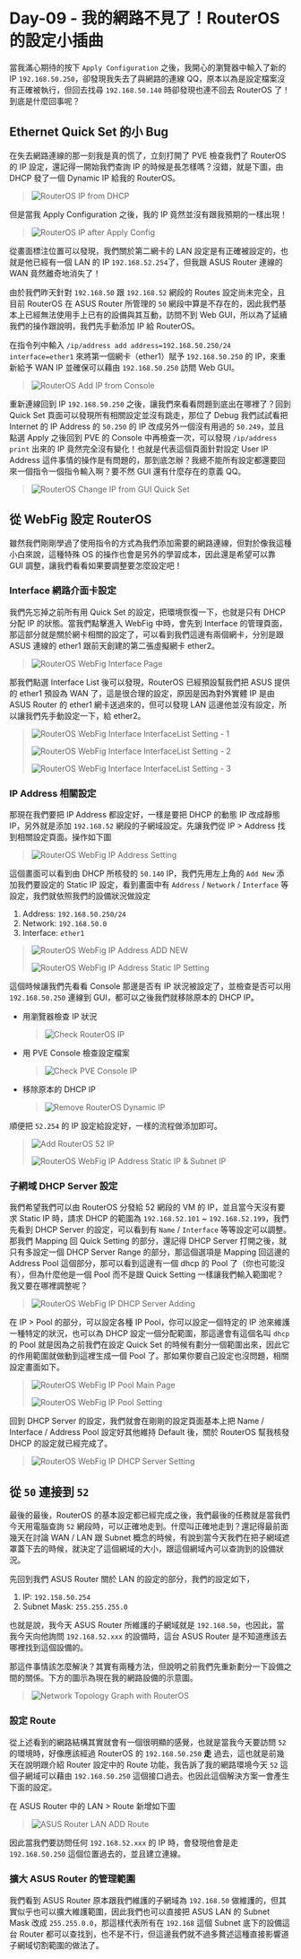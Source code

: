 # Day-09 - 我的網路不見了！RouterOS 的設定小插曲

當我滿心期待的按下 `Apply Configuration` 之後，我開心的瀏覽器中輸入了新的 IP `192.168.50.250`，卻發現我失去了與網路的連線 QQ，原本以為是設定檔案沒有正確被執行，但回去找尋 `192.168.50.140` 時卻發現也連不回去 RouterOS 了！到底是什麼回事呢？

## Ethernet Quick Set 的小 Bug

在失去網路連線的那一刻我是真的慌了，立刻打開了 PVE 檢查我們了 RouterOS 的 IP 設定，還記得一開始我們查詢 IP 的時候是長怎樣嗎？沒錯，就是下圖，由 DHCP 發了一個 Dynamic IP 給我的 RouterOS。

> ![RouterOS IP from DHCP](https://raw.githubusercontent.com/fdff87554/iThome-Ironman/main/2023/%E8%AA%92%EF%BC%8C%E6%83%B3%E4%B8%8D%E5%88%B0%E6%9C%89%E4%B8%80%E5%A4%A9%E6%90%9E%E6%87%82%E7%B6%B2%E8%B7%AF%E6%98%AF%E5%9B%A0%E7%82%BA%E5%AE%BF%E8%88%8D%E5%AD%B8%E9%95%B7%E9%80%BC%E6%88%91%E7%9A%84QQ%EF%BC%8130%E5%A4%A9%E7%9A%84%E5%AE%BF%E8%88%8D%E7%B6%B2%E8%B7%AF%E6%9E%B6%E8%A8%AD/Images/RouterOS-IP-from-DHCP.png)

但是當我 Apply Configuration 之後，我的 IP 竟然並沒有跟我預期的一樣出現！

> ![RouterOS IP after Apply Config](https://raw.githubusercontent.com/fdff87554/iThome-Ironman/main/2023/%E8%AA%92%EF%BC%8C%E6%83%B3%E4%B8%8D%E5%88%B0%E6%9C%89%E4%B8%80%E5%A4%A9%E6%90%9E%E6%87%82%E7%B6%B2%E8%B7%AF%E6%98%AF%E5%9B%A0%E7%82%BA%E5%AE%BF%E8%88%8D%E5%AD%B8%E9%95%B7%E9%80%BC%E6%88%91%E7%9A%84QQ%EF%BC%8130%E5%A4%A9%E7%9A%84%E5%AE%BF%E8%88%8D%E7%B6%B2%E8%B7%AF%E6%9E%B6%E8%A8%AD/Images/RouterOS-IP-after-Apply-Config.png)

從畫面標注位置可以發現，我們關於第二網卡的 LAN 設定是有正確被設定的，也就是他已經有一個 LAN 的 IP `192.168.52.254`了，但我跟 ASUS Router 連線的 WAN 竟然離奇地消失了！

由於我們昨天針對 `192.168.50` 跟 `192.168.52` 網段的 Routes 設定尚未完全，且目前 RouterOS 在 ASUS Router 所管理的 `50` 網段中算是不存在的，因此我們基本上已經無法使用手上已有的設備與其互動，訪問不到 Web GUI，所以為了延續我們的操作跟說明，我們先手動添加 IP 給 RouterOS。

在指令列中輸入 `/ip/address add address=192.168.50.250/24 interface=ether1` 來將第一個網卡（ether1）賦予 `192.168.50.250` 的 IP，來重新給予 WAN IP 並確保可以藉由 `192.168.50.250` 訪問 Web GUI。

> ![RouterOS Add IP from Console](https://raw.githubusercontent.com/fdff87554/iThome-Ironman/main/2023/%E8%AA%92%EF%BC%8C%E6%83%B3%E4%B8%8D%E5%88%B0%E6%9C%89%E4%B8%80%E5%A4%A9%E6%90%9E%E6%87%82%E7%B6%B2%E8%B7%AF%E6%98%AF%E5%9B%A0%E7%82%BA%E5%AE%BF%E8%88%8D%E5%AD%B8%E9%95%B7%E9%80%BC%E6%88%91%E7%9A%84QQ%EF%BC%8130%E5%A4%A9%E7%9A%84%E5%AE%BF%E8%88%8D%E7%B6%B2%E8%B7%AF%E6%9E%B6%E8%A8%AD/Images/RouterOS-Add-IP-from-Console.png)

重新連線回到 IP `192.168.50.250` 之後，讓我們來看看問題到底出在哪裡了？回到 Quick Set 頁面可以發現所有相關設定並沒有跳走，那位了 Debug 我們試試看把 Internet 的 IP Address 的 `50.250` 的 IP 改成另外一個沒有用過的 `50.249`，並且點選 Apply 之後回到 PVE 的 Console 中再檢查一次，可以發現 `/ip/address print` 出來的 IP 竟然完全沒有變化！也就是代表這個頁面針對設定 User IP Address 這件事情的操作是有問題的，那到底怎辦？我總不能所有設定都還要回來一個指令一個指令輸入啊？要不然 GUI 還有什麼存在的意義 QQ。

> ![RouterOS Change IP from GUI Quick Set](https://raw.githubusercontent.com/fdff87554/iThome-Ironman/main/2023/%E8%AA%92%EF%BC%8C%E6%83%B3%E4%B8%8D%E5%88%B0%E6%9C%89%E4%B8%80%E5%A4%A9%E6%90%9E%E6%87%82%E7%B6%B2%E8%B7%AF%E6%98%AF%E5%9B%A0%E7%82%BA%E5%AE%BF%E8%88%8D%E5%AD%B8%E9%95%B7%E9%80%BC%E6%88%91%E7%9A%84QQ%EF%BC%8130%E5%A4%A9%E7%9A%84%E5%AE%BF%E8%88%8D%E7%B6%B2%E8%B7%AF%E6%9E%B6%E8%A8%AD/Images/RouterOS-Change-IP-from-GUI-Quick-Set.png)

## 從 WebFig 設定 RouterOS

雖然我們剛剛學過了使用指令的方式為我們添加需要的網路連線，但對於像我這種小白來說，這種特殊 OS 的操作也會是另外的學習成本，因此還是希望可以靠 GUI 調整，讓我們看看如果要調整要怎麼設定吧！

### Interface 網路介面卡設定

我們先忘掉之前所有用 Quick Set 的設定，把環境恢復一下，也就是只有 DHCP 分配 IP 的狀態。當我們點擊進入 WebFig 中時，會先到 Interface 的管理頁面，那這部分就是關於網卡相關的設定了，可以看到我們這邊有兩個網卡，分別是跟 ASUS 連線的 ether1 跟前天創建的第二張虛擬網卡 ether2。

> ![RouterOS WebFig Interface Page](https://raw.githubusercontent.com/fdff87554/iThome-Ironman/main/2023/%E8%AA%92%EF%BC%8C%E6%83%B3%E4%B8%8D%E5%88%B0%E6%9C%89%E4%B8%80%E5%A4%A9%E6%90%9E%E6%87%82%E7%B6%B2%E8%B7%AF%E6%98%AF%E5%9B%A0%E7%82%BA%E5%AE%BF%E8%88%8D%E5%AD%B8%E9%95%B7%E9%80%BC%E6%88%91%E7%9A%84QQ%EF%BC%8130%E5%A4%A9%E7%9A%84%E5%AE%BF%E8%88%8D%E7%B6%B2%E8%B7%AF%E6%9E%B6%E8%A8%AD/Images/RouterOS-WebFig-Interface-Page.png)

那我們點選 Interface List 後可以發現，RouterOS 已經預設幫我們把 ASUS 提供的 ether1 預設為 WAN 了，這是很合理的設定，原因是因為對外實體 IP 是由 ASUS Router 的 ether1 網卡送過來的，但可以發現 LAN 這邊他並沒有設定，所以讓我們先手動設定一下，給 ether2。

> ![RouterOS WebFig Interface InterfaceList Setting - 1](https://raw.githubusercontent.com/fdff87554/iThome-Ironman/main/2023/%E8%AA%92%EF%BC%8C%E6%83%B3%E4%B8%8D%E5%88%B0%E6%9C%89%E4%B8%80%E5%A4%A9%E6%90%9E%E6%87%82%E7%B6%B2%E8%B7%AF%E6%98%AF%E5%9B%A0%E7%82%BA%E5%AE%BF%E8%88%8D%E5%AD%B8%E9%95%B7%E9%80%BC%E6%88%91%E7%9A%84QQ%EF%BC%8130%E5%A4%A9%E7%9A%84%E5%AE%BF%E8%88%8D%E7%B6%B2%E8%B7%AF%E6%9E%B6%E8%A8%AD/Images/RouterOS-WebFig-Interface-InterfaceList-Setting_1.png)
>
> ![RouterOS WebFig Interface InterfaceList Setting - 2](https://raw.githubusercontent.com/fdff87554/iThome-Ironman/main/2023/%E8%AA%92%EF%BC%8C%E6%83%B3%E4%B8%8D%E5%88%B0%E6%9C%89%E4%B8%80%E5%A4%A9%E6%90%9E%E6%87%82%E7%B6%B2%E8%B7%AF%E6%98%AF%E5%9B%A0%E7%82%BA%E5%AE%BF%E8%88%8D%E5%AD%B8%E9%95%B7%E9%80%BC%E6%88%91%E7%9A%84QQ%EF%BC%8130%E5%A4%A9%E7%9A%84%E5%AE%BF%E8%88%8D%E7%B6%B2%E8%B7%AF%E6%9E%B6%E8%A8%AD/Images/RouterOS-WebFig-Interface-InterfaceList-Setting_2.png)
>
> ![RouterOS WebFig Interface InterfaceList Setting - 3](https://raw.githubusercontent.com/fdff87554/iThome-Ironman/main/2023/%E8%AA%92%EF%BC%8C%E6%83%B3%E4%B8%8D%E5%88%B0%E6%9C%89%E4%B8%80%E5%A4%A9%E6%90%9E%E6%87%82%E7%B6%B2%E8%B7%AF%E6%98%AF%E5%9B%A0%E7%82%BA%E5%AE%BF%E8%88%8D%E5%AD%B8%E9%95%B7%E9%80%BC%E6%88%91%E7%9A%84QQ%EF%BC%8130%E5%A4%A9%E7%9A%84%E5%AE%BF%E8%88%8D%E7%B6%B2%E8%B7%AF%E6%9E%B6%E8%A8%AD/Images/RouterOS-WebFig-Interface-InterfaceList-Setting_3.png)

### IP Address 相關設定

那現在我們要把 IP Address 都設定好，一樣是要把 DHCP 的動態 IP 改成靜態 IP，另外就是添加 `192.168.52` 網段的子網域設定。先讓我們從 IP > Address 找到相關設定頁面。操作如下圖

> ![RouterOS WebFig IP Address Setting](https://raw.githubusercontent.com/fdff87554/iThome-Ironman/main/2023/%E8%AA%92%EF%BC%8C%E6%83%B3%E4%B8%8D%E5%88%B0%E6%9C%89%E4%B8%80%E5%A4%A9%E6%90%9E%E6%87%82%E7%B6%B2%E8%B7%AF%E6%98%AF%E5%9B%A0%E7%82%BA%E5%AE%BF%E8%88%8D%E5%AD%B8%E9%95%B7%E9%80%BC%E6%88%91%E7%9A%84QQ%EF%BC%8130%E5%A4%A9%E7%9A%84%E5%AE%BF%E8%88%8D%E7%B6%B2%E8%B7%AF%E6%9E%B6%E8%A8%AD/Images/RouterOS-WebFig-IP-Address-Setting.png)

這個畫面可以看到由 DHCP 所核發的 `50.140` IP，我們先用左上角的 `Add New` 添加我們要設定的 Static IP 設定，看到畫面中有 `Address` / `Network` / `Interface` 等設定，我們就依照我們的設備狀況做設定

1. Address: `192.168.50.250/24`
2. Network: `192.168.50.0`
3. Interface: `ether1`

> ![RouterOS WebFig IP Address ADD NEW](https://raw.githubusercontent.com/fdff87554/iThome-Ironman/main/2023/%E8%AA%92%EF%BC%8C%E6%83%B3%E4%B8%8D%E5%88%B0%E6%9C%89%E4%B8%80%E5%A4%A9%E6%90%9E%E6%87%82%E7%B6%B2%E8%B7%AF%E6%98%AF%E5%9B%A0%E7%82%BA%E5%AE%BF%E8%88%8D%E5%AD%B8%E9%95%B7%E9%80%BC%E6%88%91%E7%9A%84QQ%EF%BC%8130%E5%A4%A9%E7%9A%84%E5%AE%BF%E8%88%8D%E7%B6%B2%E8%B7%AF%E6%9E%B6%E8%A8%AD/Images/RouterOS-WebFig-IP-Address-ADD-NEW.png)
>
> ![RouterOS WebFig IP Address Static IP Setting](https://raw.githubusercontent.com/fdff87554/iThome-Ironman/main/2023/%E8%AA%92%EF%BC%8C%E6%83%B3%E4%B8%8D%E5%88%B0%E6%9C%89%E4%B8%80%E5%A4%A9%E6%90%9E%E6%87%82%E7%B6%B2%E8%B7%AF%E6%98%AF%E5%9B%A0%E7%82%BA%E5%AE%BF%E8%88%8D%E5%AD%B8%E9%95%B7%E9%80%BC%E6%88%91%E7%9A%84QQ%EF%BC%8130%E5%A4%A9%E7%9A%84%E5%AE%BF%E8%88%8D%E7%B6%B2%E8%B7%AF%E6%9E%B6%E8%A8%AD/Images/RouterOS-WebFig-IP-Address-Static-IP-Setting.png)

這個時候讓我們先看看 Console 那邊是否有 IP 狀況被設定了，並檢查是否可以用 `192.168.50.250` 連線到 GUI，都可以之後我們就移除原本的 DHCP IP。

- 用瀏覽器檢查 IP 狀況
  > ![Check RouterOS IP](https://raw.githubusercontent.com/fdff87554/iThome-Ironman/main/2023/%E8%AA%92%EF%BC%8C%E6%83%B3%E4%B8%8D%E5%88%B0%E6%9C%89%E4%B8%80%E5%A4%A9%E6%90%9E%E6%87%82%E7%B6%B2%E8%B7%AF%E6%98%AF%E5%9B%A0%E7%82%BA%E5%AE%BF%E8%88%8D%E5%AD%B8%E9%95%B7%E9%80%BC%E6%88%91%E7%9A%84QQ%EF%BC%8130%E5%A4%A9%E7%9A%84%E5%AE%BF%E8%88%8D%E7%B6%B2%E8%B7%AF%E6%9E%B6%E8%A8%AD/Images/Check-RouterOS-IP.png)
- 用 PVE Console 檢查設定檔案
  > ![Check PVE Console IP](https://raw.githubusercontent.com/fdff87554/iThome-Ironman/main/2023/%E8%AA%92%EF%BC%8C%E6%83%B3%E4%B8%8D%E5%88%B0%E6%9C%89%E4%B8%80%E5%A4%A9%E6%90%9E%E6%87%82%E7%B6%B2%E8%B7%AF%E6%98%AF%E5%9B%A0%E7%82%BA%E5%AE%BF%E8%88%8D%E5%AD%B8%E9%95%B7%E9%80%BC%E6%88%91%E7%9A%84QQ%EF%BC%8130%E5%A4%A9%E7%9A%84%E5%AE%BF%E8%88%8D%E7%B6%B2%E8%B7%AF%E6%9E%B6%E8%A8%AD/Images/Check-PVE-Console-IP.png)
- 移除原本的 DHCP IP
  > ![Remove RouterOS Dynamic IP](https://raw.githubusercontent.com/fdff87554/iThome-Ironman/main/2023/%E8%AA%92%EF%BC%8C%E6%83%B3%E4%B8%8D%E5%88%B0%E6%9C%89%E4%B8%80%E5%A4%A9%E6%90%9E%E6%87%82%E7%B6%B2%E8%B7%AF%E6%98%AF%E5%9B%A0%E7%82%BA%E5%AE%BF%E8%88%8D%E5%AD%B8%E9%95%B7%E9%80%BC%E6%88%91%E7%9A%84QQ%EF%BC%8130%E5%A4%A9%E7%9A%84%E5%AE%BF%E8%88%8D%E7%B6%B2%E8%B7%AF%E6%9E%B6%E8%A8%AD/Images/Remove-RouterOS-Dynamic-IP.png)

順便把 `52.254` 的 IP 設定給設定好，一樣的流程做添加即可。

> ![Add RouterOS 52 IP](https://raw.githubusercontent.com/fdff87554/iThome-Ironman/main/2023/%E8%AA%92%EF%BC%8C%E6%83%B3%E4%B8%8D%E5%88%B0%E6%9C%89%E4%B8%80%E5%A4%A9%E6%90%9E%E6%87%82%E7%B6%B2%E8%B7%AF%E6%98%AF%E5%9B%A0%E7%82%BA%E5%AE%BF%E8%88%8D%E5%AD%B8%E9%95%B7%E9%80%BC%E6%88%91%E7%9A%84QQ%EF%BC%8130%E5%A4%A9%E7%9A%84%E5%AE%BF%E8%88%8D%E7%B6%B2%E8%B7%AF%E6%9E%B6%E8%A8%AD/Images/Add-RouterOS-52-IP.png)
>
> ![RouterOS WebFig IP Address Static IP & Subnet IP](https://raw.githubusercontent.com/fdff87554/iThome-Ironman/main/2023/%E8%AA%92%EF%BC%8C%E6%83%B3%E4%B8%8D%E5%88%B0%E6%9C%89%E4%B8%80%E5%A4%A9%E6%90%9E%E6%87%82%E7%B6%B2%E8%B7%AF%E6%98%AF%E5%9B%A0%E7%82%BA%E5%AE%BF%E8%88%8D%E5%AD%B8%E9%95%B7%E9%80%BC%E6%88%91%E7%9A%84QQ%EF%BC%8130%E5%A4%A9%E7%9A%84%E5%AE%BF%E8%88%8D%E7%B6%B2%E8%B7%AF%E6%9E%B6%E8%A8%AD/Images/RouterOS-WebFig-IP-Address-Static-IP-&-Subnet-IP.png)

### 子網域 DHCP Server 設定

我們希望我們可以由 RouterOS 分發給 52 網段的 VM 的 IP，並且當今天沒有要求 Static IP 時，請求 DHCP 的範圍為 `192.168.52.101` ~ `192.168.52.199`，我們先看到 DHCP Server 的設定，可以看到有 `Name` / `Interface` 等等設定可以調整。那我們 Mapping 回 Quick Setting 的部分，還記得 DHCP Server 打開之後，就只有多設定一個 DHCP Server Range 的部分，那這個選項是 Mapping 回這邊的 Address Pool 這個部分，那可以看到這邊有一個 dhcp 的 Pool 了（你也可能沒有），但為什麼他是一個 Pool 而不是跟 Quick Setting 一樣讓我們輸入範圍呢？我又要在哪裡調整呢？

> ![RouterOS WebFig IP DHCP Server Adding](https://raw.githubusercontent.com/fdff87554/iThome-Ironman/main/2023/%E8%AA%92%EF%BC%8C%E6%83%B3%E4%B8%8D%E5%88%B0%E6%9C%89%E4%B8%80%E5%A4%A9%E6%90%9E%E6%87%82%E7%B6%B2%E8%B7%AF%E6%98%AF%E5%9B%A0%E7%82%BA%E5%AE%BF%E8%88%8D%E5%AD%B8%E9%95%B7%E9%80%BC%E6%88%91%E7%9A%84QQ%EF%BC%8130%E5%A4%A9%E7%9A%84%E5%AE%BF%E8%88%8D%E7%B6%B2%E8%B7%AF%E6%9E%B6%E8%A8%AD/Images/RouterOS-WebFig-IP-DHCP-Server-Adding.png)

在 IP > Pool 的部分，可以設定各種 IP Pool，你可以設定一個特定的 IP 池來維護一種特定的狀況，也可以為 DHCP 設定一個分配範圍，那這邊會有這個名叫 `dhcp` 的 Pool 就是因為之前我們在設定 Quick Set 的時候有劃分一個範圍出來，因此它的作用範圍就做動到這裡生成一個 Pool 了。那如果你要自己設定也沒問題，相關設定畫面如下。

> ![RouterOS WebFig IP Pool Main Page](https://raw.githubusercontent.com/fdff87554/iThome-Ironman/main/2023/%E8%AA%92%EF%BC%8C%E6%83%B3%E4%B8%8D%E5%88%B0%E6%9C%89%E4%B8%80%E5%A4%A9%E6%90%9E%E6%87%82%E7%B6%B2%E8%B7%AF%E6%98%AF%E5%9B%A0%E7%82%BA%E5%AE%BF%E8%88%8D%E5%AD%B8%E9%95%B7%E9%80%BC%E6%88%91%E7%9A%84QQ%EF%BC%8130%E5%A4%A9%E7%9A%84%E5%AE%BF%E8%88%8D%E7%B6%B2%E8%B7%AF%E6%9E%B6%E8%A8%AD/Images/RouterOS-WebFig-IP-Pool-Main-Page.png)
>
> ![RouterOS WebFig IP Pool Setting](https://raw.githubusercontent.com/fdff87554/iThome-Ironman/main/2023/%E8%AA%92%EF%BC%8C%E6%83%B3%E4%B8%8D%E5%88%B0%E6%9C%89%E4%B8%80%E5%A4%A9%E6%90%9E%E6%87%82%E7%B6%B2%E8%B7%AF%E6%98%AF%E5%9B%A0%E7%82%BA%E5%AE%BF%E8%88%8D%E5%AD%B8%E9%95%B7%E9%80%BC%E6%88%91%E7%9A%84QQ%EF%BC%8130%E5%A4%A9%E7%9A%84%E5%AE%BF%E8%88%8D%E7%B6%B2%E8%B7%AF%E6%9E%B6%E8%A8%AD/Images/RouterOS-WebFig-IP-Pool-Setting.png)

回到 DHCP Server 的設定，我們就會在剛剛的設定頁面基本上把 Name / Interface / Address Pool 設定好其他維持 Default 後，關於 RouterOS 幫我核發 DHCP 的設定就已經完成了。

> ![RouterOS WebFig IP DHCP Server Setting](https://raw.githubusercontent.com/fdff87554/iThome-Ironman/main/2023/%E8%AA%92%EF%BC%8C%E6%83%B3%E4%B8%8D%E5%88%B0%E6%9C%89%E4%B8%80%E5%A4%A9%E6%90%9E%E6%87%82%E7%B6%B2%E8%B7%AF%E6%98%AF%E5%9B%A0%E7%82%BA%E5%AE%BF%E8%88%8D%E5%AD%B8%E9%95%B7%E9%80%BC%E6%88%91%E7%9A%84QQ%EF%BC%8130%E5%A4%A9%E7%9A%84%E5%AE%BF%E8%88%8D%E7%B6%B2%E8%B7%AF%E6%9E%B6%E8%A8%AD/Images/RouterOS-WebFig-IP-DHCP-Server-Setting.png)

## 從 `50` 連接到 `52`

最後的最後，RouterOS 的基本設定都已經完成之後，我們最後的任務就是當我們今天用電腦查詢 `52` 網段時，可以正確地走到。什麼叫正確地走到？還記得最前面幾天在討論 WAN / LAN 跟 Subnet 概念的時候，有說到當今天我們在把子網域遮罩蓋下去的時候，就決定了這個網域的大小，跟這個網域內可以查詢到的設備狀況。

先回到我們 ASUS Router 關於 LAN 的設定的部分，我們的設定如下，

1. IP: `192.158.50.254`
2. Subnet Mask: `255.255.255.0`

也就是說，我今天 ASUS Router 所維護的子網域就是 `192.168.50`，也因此，當我今天向他詢問 `192.168.52.xxx` 的設備時，這台 ASUS Router 是不知道應該去哪裡找到這個設備的。

那這件事情該怎麼解決？其實有兩種方法，但說明之前我們先重新劃分一下設備之間的關係。下方的圖示為現在我的網路設備的示意圖。

> ![Network Topology Graph with RouterOS](https://raw.githubusercontent.com/fdff87554/iThome-Ironman/main/2023/%E8%AA%92%EF%BC%8C%E6%83%B3%E4%B8%8D%E5%88%B0%E6%9C%89%E4%B8%80%E5%A4%A9%E6%90%9E%E6%87%82%E7%B6%B2%E8%B7%AF%E6%98%AF%E5%9B%A0%E7%82%BA%E5%AE%BF%E8%88%8D%E5%AD%B8%E9%95%B7%E9%80%BC%E6%88%91%E7%9A%84QQ%EF%BC%8130%E5%A4%A9%E7%9A%84%E5%AE%BF%E8%88%8D%E7%B6%B2%E8%B7%AF%E6%9E%B6%E8%A8%AD/Images/Network-Topology-Graph-with-RouterOS.png)
>

### 設定 Route

從上述看到的網路結構其實就會有一個很明顯的感覺，也就是當我今天要訪問 `52` 的環境時，好像應該經過 RouterOS 的 `192.168.50.250` **走** 過去，這也就是前幾天在說明跟介紹 Router 設定中的 Route 功能，我告訴了我的網路環境今天 `52` 這個子網域可以藉由 `192.168.50.250` 這個接口過去。也因此這個解決方案一會產生下面的設定。

在 ASUS Router 中的 LAN > Route 新增如下圖

> ![ASUS Router LAN ADD Route](https://raw.githubusercontent.com/fdff87554/iThome-Ironman/main/2023/%E8%AA%92%EF%BC%8C%E6%83%B3%E4%B8%8D%E5%88%B0%E6%9C%89%E4%B8%80%E5%A4%A9%E6%90%9E%E6%87%82%E7%B6%B2%E8%B7%AF%E6%98%AF%E5%9B%A0%E7%82%BA%E5%AE%BF%E8%88%8D%E5%AD%B8%E9%95%B7%E9%80%BC%E6%88%91%E7%9A%84QQ%EF%BC%8130%E5%A4%A9%E7%9A%84%E5%AE%BF%E8%88%8D%E7%B6%B2%E8%B7%AF%E6%9E%B6%E8%A8%AD/Images/ASUS-Router-LAN-ADD-Route.png)

因此當我們要訪問任何 `192.168.52.xxx` 的 IP 時，會發現他會是走 `192.168.50.250` 這個位置過去的，並且建立連線。

### 擴大 ASUS Router 的管理範圍

我們看到 ASUS Router 原本跟我們維護的子網域為 `192.168.50` 做維護的，但其實似乎也可以擴大維護範圍，因此我們也可以直接把 ASUS LAN 的 Subnet Mask 改成 `255.255.0.0`，那這樣代表所有在 `192.168` 這個 Subnet 底下的設備這台 Router 都可以查找到，也不是不行，但這邊我們就不過多贅述這種直接影響道子網域切割範圍的做法了。

